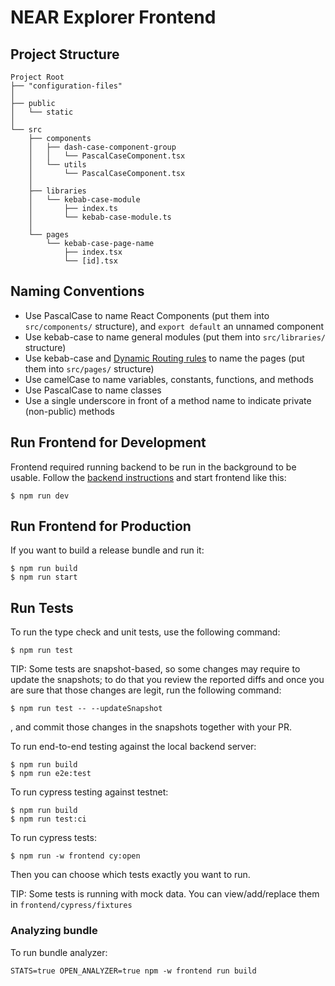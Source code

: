 # NEAR Explorer Frontend

## Project Structure

```
Project Root
├── "configuration-files"
│ 
├── public
│   └── static
│ 
└── src
    ├── components
    │   ├── dash-case-component-group
    │   │   └── PascalCaseComponent.tsx
    │   └── utils
    │       └── PascalCaseComponent.tsx
    │
    ├── libraries
    │   └── kebab-case-module
    │       ├── index.ts
    │       └── kebab-case-module.ts
    │
    └── pages
        └── kebab-case-page-name
            ├── index.tsx
            └── [id].tsx
```

## Naming Conventions

-   Use PascalCase to name React Components (put them into `src/components/` structure), and
    `export default` an unnamed component
-   Use kebab-case to name general modules (put them into `src/libraries/` structure)
-   Use kebab-case and [Dynamic Routing rules](https://github.com/zeit/next.js/#dynamic-routing) to
    name the pages (put them into `src/pages/` structure)
-   Use camelCase to name variables, constants, functions, and methods
-   Use PascalCase to name classes
-   Use a single underscore in front of a method name to indicate private (non-public) methods

## Run Frontend for Development

Frontend required running backend to be run in the background to be usable.
Follow the [backend instructions](../backend/README.md) and start frontend like this:

```
$ npm run dev
```

## Run Frontend for Production

If you want to build a release bundle and run it:

```
$ npm run build
$ npm run start
```

## Run Tests

To run the type check and unit tests, use the following command:

```
$ npm run test
```

TIP: Some tests are snapshot-based, so some changes may require to update the
snapshots; to do that you review the reported diffs and once you are sure that
those changes are legit, run the following command:

```
$ npm run test -- --updateSnapshot
```

, and commit those changes in the snapshots together with your PR.

To run end-to-end testing against the local backend server:

```
$ npm run build
$ npm run e2e:test
```

To run cypress testing against testnet:

```
$ npm run build
$ npm run test:ci
```

To run cypress tests:

```
$ npm run -w frontend cy:open
```

Then you can choose which tests exactly you want to run.

TIP: Some tests is running with mock data. You can view/add/replace them in `frontend/cypress/fixtures`

### Analyzing bundle

To run bundle analyzer:

```
STATS=true OPEN_ANALYZER=true npm -w frontend run build
```
